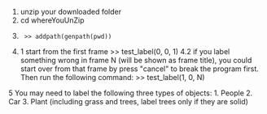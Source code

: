 1. 	unzip your downloaded folder
2. 	cd whereYouUnZip
3. 		>> addpath(genpath(pwd))
4. 1 	start from the first frame
		>> test_label(0, 0, 1)
4.2  	if you label something wrong in frame N (will be shown as frame title), you could start over from that frame by press "cancel" to break the program first. Then run the following command: 
		>> test_label(1, 0, N)

5 	You may need to label the following three types of objects: 
		1. People
		2. Car
		3. Plant (including grass and trees, label trees only if they are solid)